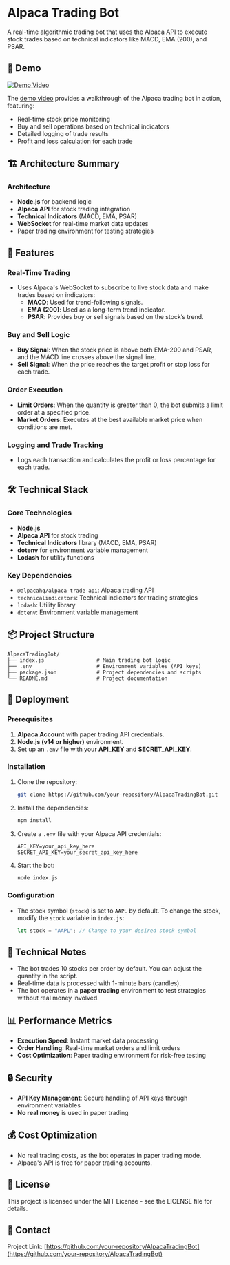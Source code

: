 
# Alpaca Trading Bot

A real-time algorithmic trading bot that uses the Alpaca API to execute stock trades based on technical indicators like MACD, EMA (200), and PSAR.

## 🎥 Demo 
[![Demo Video](https://img.shields.io/badge/Watch%20Demo-red?style=for-the-badge&logo=youtube)](https://www.youtube.com/watch?v=hoaRQoU7iuE)

The [demo video](https://www.youtube.com/watch?v=hoaRQoU7iuE) provides a walkthrough of the Alpaca trading bot in action, featuring:
- Real-time stock price monitoring
- Buy and sell operations based on technical indicators
- Detailed logging of trade results
- Profit and loss calculation for each trade

## 🏗️ Architecture Summary

### Architecture
- **Node.js** for backend logic
- **Alpaca API** for stock trading integration
- **Technical Indicators** (MACD, EMA, PSAR)
- **WebSocket** for real-time market data updates
- Paper trading environment for testing strategies


## 🚀 Features

### Real-Time Trading
- Uses Alpaca's WebSocket to subscribe to live stock data and make trades based on indicators:
  - **MACD**: Used for trend-following signals.
  - **EMA (200)**: Used as a long-term trend indicator.
  - **PSAR**: Provides buy or sell signals based on the stock’s trend.
  
### Buy and Sell Logic
- **Buy Signal**: When the stock price is above both EMA-200 and PSAR, and the MACD line crosses above the signal line.
- **Sell Signal**: When the price reaches the target profit or stop loss for each trade.

### Order Execution
- **Limit Orders**: When the quantity is greater than 0, the bot submits a limit order at a specified price.
- **Market Orders**: Executes at the best available market price when conditions are met.

### Logging and Trade Tracking
- Logs each transaction and calculates the profit or loss percentage for each trade.

## 🛠️ Technical Stack

### Core Technologies
- **Node.js**
- **Alpaca API** for stock trading
- **Technical Indicators** library (MACD, EMA, PSAR)
- **dotenv** for environment variable management
- **Lodash** for utility functions

### Key Dependencies
- `@alpacahq/alpaca-trade-api`: Alpaca trading API
- `technicalindicators`: Technical indicators for trading strategies
- `lodash`: Utility library
- `dotenv`: Environment variable management

## 📦 Project Structure

```
AlpacaTradingBot/
├── index.js                 # Main trading bot logic
├── .env                     # Environment variables (API keys)
├── package.json             # Project dependencies and scripts
└── README.md                # Project documentation
```

## 🚀 Deployment

### Prerequisites
1. **Alpaca Account** with paper trading API credentials.
2. **Node.js (v14 or higher)** environment.
3. Set up an `.env` file with your **API_KEY** and **SECRET_API_KEY**.

### Installation
1. Clone the repository:
   ```bash
   git clone https://github.com/your-repository/AlpacaTradingBot.git
   ```
2. Install the dependencies:
   ```bash
   npm install
   ```
3. Create a `.env` file with your Alpaca API credentials:
   ```env
   API_KEY=your_api_key_here
   SECRET_API_KEY=your_secret_api_key_here
   ```

4. Start the bot:
   ```bash
   node index.js
   ```

### Configuration
- The stock symbol (`stock`) is set to `AAPL` by default. To change the stock, modify the `stock` variable in `index.js`:
  ```js
  let stock = "AAPL"; // Change to your desired stock symbol
  ```

## 🔧 Technical Notes

- The bot trades 10 stocks per order by default. You can adjust the quantity in the script.
- Real-time data is processed with 1-minute bars (candles).
- The bot operates in a **paper trading** environment to test strategies without real money involved.

## 📊 Performance Metrics

- **Execution Speed**: Instant market data processing
- **Order Handling**: Real-time market orders and limit orders
- **Cost Optimization**: Paper trading environment for risk-free testing

## 🔒 Security

- **API Key Management**: Secure handling of API keys through environment variables
- **No real money** is used in paper trading

## 💰 Cost Optimization

- No real trading costs, as the bot operates in paper trading mode.
- Alpaca's API is free for paper trading accounts.

## 📝 License

This project is licensed under the MIT License - see the LICENSE file for details.

## 📧 Contact

Project Link: [https://github.com/your-repository/AlpacaTradingBot](https://github.com/your-repository/AlpacaTradingBot)
